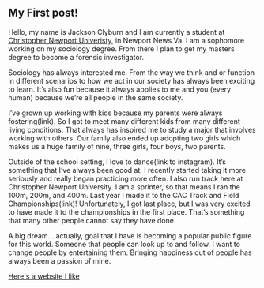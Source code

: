 

My First post!
---

Hello, my name is Jackson Clyburn and I am currently a student at [Christopher Newport Univeristy](https://cnu.edu), in Newport News Va. I am a sophomore working on my sociology degree. From there I plan to get my masters degree to become a forensic investigator. 

Sociology has always interested me. From the way we think and or function in different scenarios to how we act in our society has always been exciting to learn. It’s also fun because it always applies to me and you (every human) because we’re all people in the same society.

I’ve grown up working with kids because my parents were always fostering(link). So I got to meet many different kids from many different living conditions. That always has inspired me to study a major that involves working with others. Our family also ended up adopting two girls which makes us a huge family of nine, three girls, four boys, two parents.

Outside of the school setting, I love to dance(link to instagram). It’s something that I’ve always been good at. I recently started taking it more seriously and really began practicing more often. I also run track here at Christopher Newport University. I am a sprinter, so that means I ran the 100m, 200m, and 400m. Last year I made it to the CAC Track and Field Championships(link)! Unfortunately, I got last place, but I was very excited to have made it to the championships in the first place. That’s something that many other people cannot say they have done. 

A big dream… actually, goal that I have is becoming a popular public figure for this world. Someone that people can look up to and follow. I want to change people by entertaining them. Bringing happiness out of people has always been a passion of mine.

[Here's a website I like](http://seriouseats.com)
